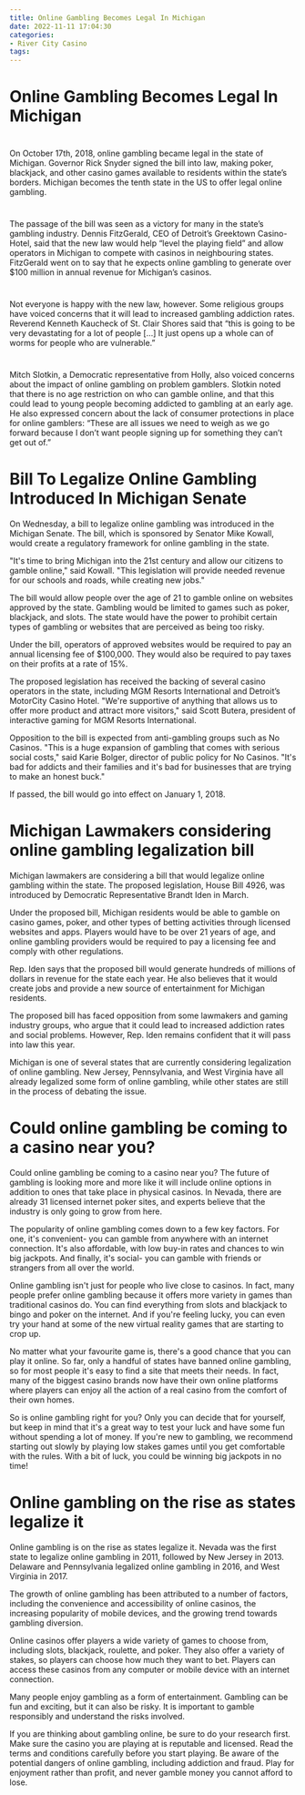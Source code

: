 ```yaml
---
title: Online Gambling Becomes Legal In Michigan
date: 2022-11-11 17:04:30
categories:
- River City Casino
tags:
---
```



#  Online Gambling Becomes Legal In Michigan

#

On October 17th, 2018, online gambling became legal in the state of Michigan. Governor Rick Snyder signed the bill into law, making poker, blackjack, and other casino games available to residents within the state’s borders. Michigan becomes the tenth state in the US to offer legal online gambling.

#

The passage of the bill was seen as a victory for many in the state’s gambling industry. Dennis FitzGerald, CEO of Detroit’s Greektown Casino-Hotel, said that the new law would help “level the playing field” and allow operators in Michigan to compete with casinos in neighbouring states. FitzGerald went on to say that he expects online gambling to generate over $100 million in annual revenue for Michigan’s casinos.

#

Not everyone is happy with the new law, however. Some religious groups have voiced concerns that it will lead to increased gambling addiction rates. Reverend Kenneth Kaucheck of St. Clair Shores said that “this is going to be very devastating for a lot of people […] It just opens up a whole can of worms for people who are vulnerable.”

#
Mitch Slotkin, a Democratic representative from Holly, also voiced concerns about the impact of online gambling on problem gamblers. Slotkin noted that there is no age restriction on who can gamble online, and that this could lead to young people becoming addicted to gambling at an early age. He also expressed concern about the lack of consumer protections in place for online gamblers: “These are all issues we need to weigh as we go forward because I don’t want people signing up for something they can’t get out of.”

#  Bill To Legalize Online Gambling Introduced In Michigan Senate

On Wednesday, a bill to legalize online gambling was introduced in the Michigan Senate. The bill, which is sponsored by Senator Mike Kowall, would create a regulatory framework for online gambling in the state.

"It's time to bring Michigan into the 21st century and allow our citizens to gamble online," said Kowall. "This legislation will provide needed revenue for our schools and roads, while creating new jobs."

The bill would allow people over the age of 21 to gamble online on websites approved by the state. Gambling would be limited to games such as poker, blackjack, and slots. The state would have the power to prohibit certain types of gambling or websites that are perceived as being too risky.

Under the bill, operators of approved websites would be required to pay an annual licensing fee of $100,000. They would also be required to pay taxes on their profits at a rate of 15%.

The proposed legislation has received the backing of several casino operators in the state, including MGM Resorts International and Detroit’s MotorCity Casino Hotel. "We're supportive of anything that allows us to offer more product and attract more visitors," said Scott Butera, president of interactive gaming for MGM Resorts International.

Opposition to the bill is expected from anti-gambling groups such as No Casinos. "This is a huge expansion of gambling that comes with serious social costs," said Karie Bolger, director of public policy for No Casinos. "It's bad for addicts and their families and it's bad for businesses that are trying to make an honest buck."

If passed, the bill would go into effect on January 1, 2018.

#  Michigan Lawmakers considering online gambling legalization bill

Michigan lawmakers are considering a bill that would legalize online gambling within the state. The proposed legislation, House Bill 4926, was introduced by Democratic Representative Brandt Iden in March.

Under the proposed bill, Michigan residents would be able to gamble on casino games, poker, and other types of betting activities through licensed websites and apps. Players would have to be over 21 years of age, and online gambling providers would be required to pay a licensing fee and comply with other regulations.

Rep. Iden says that the proposed bill would generate hundreds of millions of dollars in revenue for the state each year. He also believes that it would create jobs and provide a new source of entertainment for Michigan residents.

The proposed bill has faced opposition from some lawmakers and gaming industry groups, who argue that it could lead to increased addiction rates and social problems. However, Rep. Iden remains confident that it will pass into law this year.

Michigan is one of several states that are currently considering legalization of online gambling. New Jersey, Pennsylvania, and West Virginia have all already legalized some form of online gambling, while other states are still in the process of debating the issue.

#  Could online gambling be coming to a casino near you?

Could online gambling be coming to a casino near you? The future of gambling is looking more and more like it will include online options in addition to ones that take place in physical casinos. In Nevada, there are already 31 licensed internet poker sites, and experts believe that the industry is only going to grow from here.

The popularity of online gambling comes down to a few key factors. For one, it's convenient- you can gamble from anywhere with an internet connection. It's also affordable, with low buy-in rates and chances to win big jackpots. And finally, it's social- you can gamble with friends or strangers from all over the world.

Online gambling isn't just for people who live close to casinos. In fact, many people prefer online gambling because it offers more variety in games than traditional casinos do. You can find everything from slots and blackjack to bingo and poker on the internet. And if you're feeling lucky, you can even try your hand at some of the new virtual reality games that are starting to crop up.

No matter what your favourite game is, there's a good chance that you can play it online. So far, only a handful of states have banned online gambling, so for most people it's easy to find a site that meets their needs. In fact, many of the biggest casino brands now have their own online platforms where players can enjoy all the action of a real casino from the comfort of their own homes.

So is online gambling right for you? Only you can decide that for yourself, but keep in mind that it's a great way to test your luck and have some fun without spending a lot of money. If you're new to gambling, we recommend starting out slowly by playing low stakes games until you get comfortable with the rules. With a bit of luck, you could be winning big jackpots in no time!

#  Online gambling on the rise as states legalize it

Online gambling is on the rise as states legalize it. Nevada was the first state to legalize online gambling in 2011, followed by New Jersey in 2013. Delaware and Pennsylvania legalized online gambling in 2016, and West Virginia in 2017.

The growth of online gambling has been attributed to a number of factors, including the convenience and accessibility of online casinos, the increasing popularity of mobile devices, and the growing trend towards gambling diversion.

Online casinos offer players a wide variety of games to choose from, including slots, blackjack, roulette, and poker. They also offer a variety of stakes, so players can choose how much they want to bet. Players can access these casinos from any computer or mobile device with an internet connection.

Many people enjoy gambling as a form of entertainment. Gambling can be fun and exciting, but it can also be risky. It is important to gamble responsibly and understand the risks involved.

If you are thinking about gambling online, be sure to do your research first. Make sure the casino you are playing at is reputable and licensed. Read the terms and conditions carefully before you start playing. Be aware of the potential dangers of online gambling, including addiction and fraud. Play for enjoyment rather than profit, and never gamble money you cannot afford to lose.